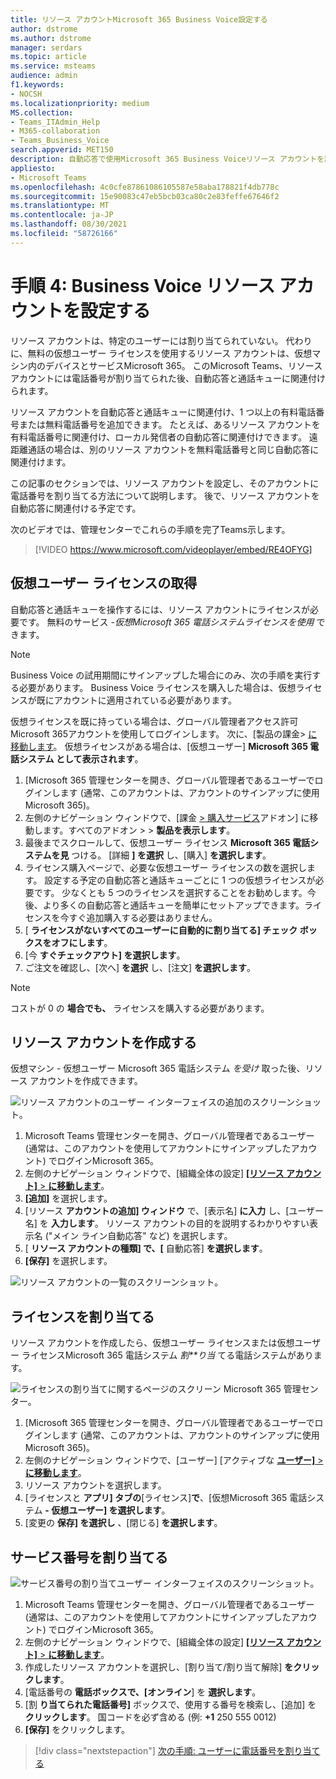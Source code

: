 ```yaml
---
title: リソース アカウントMicrosoft 365 Business Voice設定する
author: dstrome
ms.author: dstrome
manager: serdars
ms.topic: article
ms.service: msteams
audience: admin
f1.keywords:
- NOCSH
ms.localizationpriority: medium
MS.collection:
- Teams_ITAdmin_Help
- M365-collaboration
- Teams_Business_Voice
search.appverid: MET150
description: 自動応答で使用Microsoft 365 Business Voiceリソース アカウントを設定する方法について説明します。
appliesto:
- Microsoft Teams
ms.openlocfilehash: 4c0cfe87861086105587e58aba178821f4db778c
ms.sourcegitcommit: 15e90083c47eb5bcb03ca80c2e83feffe67646f2
ms.translationtype: MT
ms.contentlocale: ja-JP
ms.lasthandoff: 08/30/2021
ms.locfileid: "58726166"
---
```

# <a name="step-4-set-up-a-business-voice-resource-account"></a>手順 4: Business Voice リソース アカウントを設定する

リソース アカウントは、特定のユーザーには割り当てられていない。 代わりに、無料の仮想ユーザー ライセンスを使用するリソース アカウントは、仮想マシン内のデバイスとサービスMicrosoft 365。 このMicrosoft Teams、リソース アカウントには電話番号が割り当てられた後、自動応答と通話キューに関連付けられます。

リソース アカウントを自動応答と通話キューに関連付け、1 つ以上の有料電話番号または無料電話番号を追加できます。 たとえば、あるリソース アカウントを有料電話番号に関連付け、ローカル発信者の自動応答に関連付けできます。 遠距離通話の場合は、別のリソース アカウントを無料電話番号と同じ自動応答に関連付けます。

この記事のセクションでは、リソース アカウントを設定し、そのアカウントに電話番号を割り当てる方法について説明します。 後で、リソース アカウントを自動応答に関連付ける予定です。

次のビデオでは、管理センターでこれらの手順を完了Teams示します。

> [!VIDEO https://www.microsoft.com/videoplayer/embed/RE4OFYG]

## <a name="obtain-virtual-user-licenses"></a>仮想ユーザー ライセンスの取得

自動応答と通話キューを操作するには、リソース アカウントにライセンスが必要です。 無料のサービス -*仮想Microsoft 365 電話システムライセンスを使用* できます。

> [!NOTE]
> Business Voice の試用期間にサインアップした場合にのみ、次の手順を実行する必要があります。 Business Voice ライセンスを購入した場合は、仮想ライセンスが既にアカウントに適用されている必要があります。 
>
> 仮想ライセンスを既に持っている場合は、グローバル管理者アクセス許可Microsoft 365アカウントを使用してログインします。 次に、[製品の課金> [に移動します](https://admin.microsoft.com/Adminportal/Home#/subscriptions)。 仮想ライセンスがある場合は、[仮想ユーザー] **Microsoft 365 電話システム として表示されます**。

1. [Microsoft 365 管理センターを開き、グローバル管理者であるユーザーでログインします (通常、このアカウントは、アカウントのサインアップに使用Microsoft 365)。
2. 左側のナビゲーション ウィンドウで、[課金 <a href="https://admin.microsoft.com/Adminportal/Home#/catalog" target="_blank">  >  購入サービス</a>アドオン] に移動します。すべてのアドオン  >    >  **製品を表示します**。
3. 最後までスクロールして、仮想ユーザー ライセンス **Microsoft 365 電話システムを見** つける。 [詳細 **] を選択** し、[購入] **を選択します**。
4. ライセンス購入ページで、必要な仮想ユーザー ライセンスの数を選択します。 設定する予定の自動応答と通話キューごとに 1 つの仮想ライセンスが必要です。 少なくとも 5 つのライセンスを選択することをお勧めします。今後、より多くの自動応答と通話キューを簡単にセットアップできます。ライセンスを今すぐ追加購入する必要はありません。
5. [ **ライセンスがないすべてのユーザーに自動的に割り当てる] チェック ボックスをオフにします**。
6. [今 **すぐチェックアウト] を選択します**。
7. ご注文を確認し、[次へ] **を選択** し、[注文] **を選択します**。

> [!NOTE]
> コストが 0 の  **場合でも、** ライセンスを購入する必要があります。

## <a name="create-a-resource-account"></a>リソース アカウントを作成する

仮想マシン - 仮想ユーザー Microsoft 365 電話システム *を受け* 取った後、リソース アカウントを作成できます。

![リソース アカウントのユーザー インターフェイスの追加のスクリーンショット。](../media/resource-account-add.png)

1. Microsoft Teams 管理センターを開き、グローバル管理者であるユーザー (通常は、このアカウントを使用してアカウントにサインアップしたアカウント) でログインMicrosoft 365。
2. 左側のナビゲーション ウィンドウで、[組織全体の設定] <a href="https://admin.teams.microsoft.com/company-wide-settings/resource-accounts" target="_blank"> **[リソース アカウント]**  >  **に移動します**</a>。
3. **[追加]** を選択します。
4. [リソース **アカウントの追加] ウィンドウ** で、[表示名] **に入力** し、[ユーザー名] を **入力します**。 リソース アカウントの目的を説明するわかりやすい表示名 ("メイン ライン自動応答" など) を選択します。
5. [ **リソース アカウントの種類] で、[** 自動応答] **を選択します**。
6. **[保存]** を選択します。

![リソース アカウントの一覧のスクリーンショット。](../media/resource-accounts-auto-attendant-only-page.png)

## <a name="assign-a-license"></a>ライセンスを割り当てる

リソース アカウントを作成したら、仮想ユーザー ライセンスまたは仮想ユーザー ライセンスMicrosoft 365 電話システム *割**り当* てる電話システムがあります。

![ライセンスの割り当てに関するページのスクリーン Microsoft 365 管理センター。](../media/resource-account-assign-virtual-user-license.png)

1. [Microsoft 365 管理センターを開き、グローバル管理者であるユーザーでログインします (通常、このアカウントは、アカウントのサインアップに使用Microsoft 365)。
1. 左側のナビゲーション ウィンドウで、[ユーザー] [アクティブな <a href="https://admin.microsoft.com/Adminportal/Home#/users" target="_blank">**ユーザー]**  >  **に移動します**</a>。
1. リソース アカウントを選択します。
1. [ライセンスと **アプリ] タブの**[ライセンス]**で**、[仮想Microsoft 365 電話システム **- 仮想ユーザー] を選択します**。
1. [変更の **保存] を選択し** 、[閉じる] **を選択します**。

## <a name="assign-a-service-number"></a>サービス番号を割り当てる

![サービス番号の割り当てユーザー インターフェイスのスクリーンショット。](../media/resource-account-assign-phone-number.png)

1. Microsoft Teams 管理センターを開き、グローバル管理者であるユーザー (通常は、このアカウントを使用してアカウントにサインアップしたアカウント) でログインMicrosoft 365。
1. 左側のナビゲーション ウィンドウで、[組織全体の設定] <a href="https://admin.teams.microsoft.com/company-wide-settings/resource-accounts" target="_blank"> **[リソース アカウント]**  >  **に移動します**</a>。
1. 作成したリソース アカウントを選択し、[割り当て/割り当て解除] **をクリックします**。
1. [電話番号の **電話ボックスで、[オンライン**] を **選択します**。
1. [割 **り当てられた電話番号]** ボックスで、使用する番号を検索し、[追加] を **クリックします**。 国コードを必ず含める (例: **+1** 250 555 0012)
1. **[保存]** をクリックします。

> [!div class="nextstepaction"]
> [次の手順: ユーザーに電話番号を割り当てる](set-up-assign-numbers.md)
